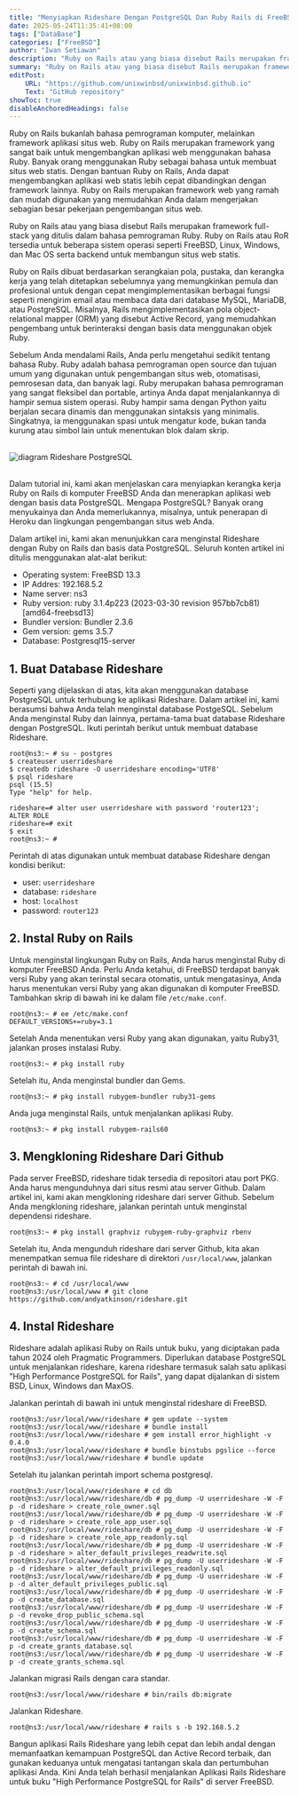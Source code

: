 ```yaml
---
title: "Menyiapkan Rideshare Dengan PostgreSQL Dan Ruby Rails di FreeBSD"
date: 2025-05-24T11:35:41+08:00
tags: ["DataBase"]
categories: ["FreeBSD"]
author: "Iwan Setiawan"
description: "Ruby on Rails atau yang biasa disebut Rails merupakan framework full-stack yang ditulis dalam bahasa pemrograman Ruby. Ruby on Rails atau RoR tersedia untuk beberapa sistem operasi seperti FreeBSD, Linux, Windows, dan Mac OS serta backend untuk membangun situs web statis"
summary: "Ruby on Rails atau yang biasa disebut Rails merupakan framework full-stack yang ditulis dalam bahasa pemrograman Ruby. Ruby on Rails atau RoR tersedia untuk beberapa sistem operasi seperti FreeBSD, Linux, Windows, dan Mac OS serta backend untuk membangun situs web statis"
editPost:
    URL: "https://github.com/unixwinbsd/unixwinbsd.github.io"
    Text: "GitHub repository"
showToc: true
disableAnchoredHeadings: false
---
```


Ruby on Rails bukanlah bahasa pemrograman komputer, melainkan framework aplikasi situs web. Ruby on Rails merupakan framework yang sangat baik untuk mengembangkan aplikasi web menggunakan bahasa Ruby. Banyak orang menggunakan Ruby sebagai bahasa untuk membuat situs web statis. Dengan bantuan Ruby on Rails, Anda dapat mengembangkan aplikasi web statis lebih cepat dibandingkan dengan framework lainnya. Ruby on Rails merupakan framework web yang ramah dan mudah digunakan yang memudahkan Anda dalam mengerjakan sebagian besar pekerjaan pengembangan situs web.

Ruby on Rails atau yang biasa disebut Rails merupakan framework full-stack yang ditulis dalam bahasa pemrograman Ruby. Ruby on Rails atau RoR tersedia untuk beberapa sistem operasi seperti FreeBSD, Linux, Windows, dan Mac OS serta backend untuk membangun situs web statis.

Ruby on Rails dibuat berdasarkan serangkaian pola, pustaka, dan kerangka kerja yang telah ditetapkan sebelumnya yang memungkinkan pemula dan profesional untuk dengan cepat mengimplementasikan berbagai fungsi seperti mengirim email atau membaca data dari database MySQL, MariaDB, atau PostgreSQL. Misalnya, Rails mengimplementasikan pola object-relational mapper (ORM) yang disebut Active Record, yang memudahkan pengembang untuk berinteraksi dengan basis data menggunakan objek Ruby.

Sebelum Anda mendalami Rails, Anda perlu mengetahui sedikit tentang bahasa Ruby. Ruby adalah bahasa pemrograman open source dan tujuan umum yang digunakan untuk pengembangan situs web, otomatisasi, pemrosesan data, dan banyak lagi. Ruby merupakan bahasa pemrograman yang sangat fleksibel dan portable, artinya Anda dapat menjalankannya di hampir semua sistem operasi. Ruby hampir sama dengan Python yaitu berjalan secara dinamis dan menggunakan sintaksis yang minimalis. Singkatnya, ia menggunakan spasi untuk mengatur kode, bukan tanda kurung atau simbol lain untuk menentukan blok dalam skrip.
<br><br/>

![diagram Rideshare PostgreSQL](https://gitea.com/UnixBSDShell/Web-Static-With-Ruby-Jekyll-Site-NetBSD/raw/branch/main/images/diagram%20Rideshare%20PostgreSQL.jpg)
<br><br/>


Dalam tutorial ini, kami akan menjelaskan cara menyiapkan kerangka kerja Ruby on Rails di komputer FreeBSD Anda dan menerapkan aplikasi web dengan basis data PostgreSQL. Mengapa PostgreSQL? Banyak orang menyukainya dan Anda memerlukannya, misalnya, untuk penerapan di Heroku dan lingkungan pengembangan situs web Anda.

Dalam artikel ini, kami akan menunjukkan cara menginstal Rideshare dengan Ruby on Rails dan basis data PostgreSQL. Seluruh konten artikel ini ditulis menggunakan alat-alat berikut:
- Operating system: FreeBSD 13.3
- IP Addres: 192.168.5.2
- Name server: ns3
- Ruby version: ruby 3.1.4p223 (2023-03-30 revision 957bb7cb81) [amd64-freebsd13]
- Bundler version: Bundler 2.3.6
- Gem version: gems 3.5.7
- Database: Postgresql15-server

## 1. Buat Database Rideshare
Seperti yang dijelaskan di atas, kita akan menggunakan database PostgreSQL untuk terhubung ke aplikasi Rideshare. Dalam artikel ini, kami berasumsi bahwa Anda telah menginstal database PostgeSQL. Sebelum Anda menginstal Ruby dan lainnya, pertama-tama buat database Rideshare dengan PostgreSQL. Ikuti perintah berikut untuk membuat database Rideshare.

```console
root@ns3:~ # su - postgres
$ createuser userrideshare
$ createdb rideshare -O userrideshare encoding='UTF8'
$ psql rideshare
psql (15.5)
Type "help" for help.

rideshare=# alter user userrideshare with password 'router123';
ALTER ROLE
rideshare=# exit
$ exit
root@ns3:~ #
```
Perintah di atas digunakan untuk membuat database Rideshare dengan kondisi berikut:
- user: `userrideshare`
- database: `rideshare`
- host: `localhost`
- password: `router123`

## 2. Instal Ruby on Rails
Untuk menginstal lingkungan Ruby on Rails, Anda harus menginstal Ruby di komputer FreeBSD Anda. Perlu Anda ketahui, di FreeBSD terdapat banyak versi Ruby yang akan terinstal secara otomatis, untuk mengatasinya, Anda harus menentukan versi Ruby yang akan digunakan di komputer FreeBSD. Tambahkan skrip di bawah ini ke dalam file `/etc/make.conf`.

```console
root@ns3:~ # ee /etc/make.conf
DEFAULT_VERSIONS+=ruby=3.1
```
Setelah Anda menentukan versi Ruby yang akan digunakan, yaitu Ruby31, jalankan proses instalasi Ruby.

```console
root@ns3:~ # pkg install ruby
```
Setelah itu, Anda menginstal bundler dan Gems.

```console
root@ns3:~ # pkg install rubygem-bundler ruby31-gems
```
Anda juga menginstal Rails, untuk menjalankan aplikasi Ruby.

```console
root@ns3:~ # pkg install rubygem-rails60
```

## 3. Mengkloning Rideshare Dari Github
Pada server FreeBSD, rideshare tidak tersedia di repositori atau port PKG. Anda harus mengunduhnya dari situs resmi atau server Github. Dalam artikel ini, kami akan mengkloning rideshare dari server Github. Sebelum Anda mengkloning rideshare, jalankan perintah untuk menginstal dependensi rideshare.

```console
root@ns3:~ # pkg install graphviz rubygem-ruby-graphviz rbenv
```
Setelah itu, Anda mengunduh rideshare dari server Github, kita akan menempatkan semua file rideshare di direktori `/usr/local/www`, jalankan perintah di bawah ini.

```console
root@ns3:~ # cd /usr/local/www
root@ns3:/usr/local/www # git clone https://github.com/andyatkinson/rideshare.git
```

## 4. Instal Rideshare 
Rideshare adalah aplikasi Ruby on Rails untuk buku, yang diciptakan pada tahun 2024 oleh Pragmatic Programmers. Diperlukan database PostgreSQL untuk menjalankan rideshare, karena rideshare termasuk salah satu aplikasi "High Performance PostgreSQL for Rails", yang dapat dijalankan di sistem BSD, Linux, Windows dan MaxOS.

Jalankan perintah di bawah ini untuk menginstal rideshare di FreeBSD.

```console
root@ns3:/usr/local/www/rideshare # gem update --system
root@ns3:/usr/local/www/rideshare # bundle install
root@ns3:/usr/local/www/rideshare # gem install error_highlight -v 0.4.0
root@ns3:/usr/local/www/rideshare # bundle binstubs pgslice --force
root@ns3:/usr/local/www/rideshare # bundle update
```
Setelah itu jalankan perintah import schema postgresql.

```console
root@ns3:/usr/local/www/rideshare # cd db
root@ns3:/usr/local/www/rideshare/db # pg_dump -U userrideshare -W -F p -d rideshare > create_role_owner.sql
root@ns3:/usr/local/www/rideshare/db # pg_dump -U userrideshare -W -F p -d rideshare > create_role_app_user.sql
root@ns3:/usr/local/www/rideshare/db # pg_dump -U userrideshare -W -F p -d rideshare > create_role_app_readonly.sql
root@ns3:/usr/local/www/rideshare/db # pg_dump -U userrideshare -W -F p -d rideshare > alter_default_privileges_readwrite.sql
root@ns3:/usr/local/www/rideshare/db # pg_dump -U userrideshare -W -F p -d rideshare > alter_default_privileges_readonly.sql
root@ns3:/usr/local/www/rideshare/db # pg_dump -U userrideshare -W -F p -d alter_default_privileges_public.sql
root@ns3:/usr/local/www/rideshare/db # pg_dump -U userrideshare -W -F p -d create_database.sql
root@ns3:/usr/local/www/rideshare/db # pg_dump -U userrideshare -W -F p -d revoke_drop_public_schema.sql
root@ns3:/usr/local/www/rideshare/db # pg_dump -U userrideshare -W -F p -d create_schema.sql
root@ns3:/usr/local/www/rideshare/db # pg_dump -U userrideshare -W -F p -d create_grants_database.sql
root@ns3:/usr/local/www/rideshare/db # pg_dump -U userrideshare -W -F p -d create_grants_schema.sql
```
Jalankan migrasi Rails dengan cara standar.

```console
root@ns3:/usr/local/www/rideshare # bin/rails db:migrate
```
Jalankan Rideshare.

```console
root@ns3:/usr/local/www/rideshare # rails s -b 192.168.5.2
```
Bangun aplikasi Rails Rideshare yang lebih cepat dan lebih andal dengan memanfaatkan kemampuan PostgreSQL dan Active Record terbaik, dan gunakan keduanya untuk mengatasi tantangan skala dan pertumbuhan aplikasi Anda. Kini Anda telah berhasil menjalankan Aplikasi Rails Rideshare untuk buku "High Performance PostgreSQL for Rails" di server FreeBSD.

